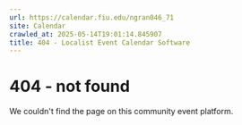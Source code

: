 ```yaml
---
url: https://calendar.fiu.edu/ngran046_71
site: Calendar
crawled_at: 2025-05-14T19:01:14.845907
title: 404 - Localist Event Calendar Software
---
```


# 404 - not found
We couldn't find the page on this community event platform.
